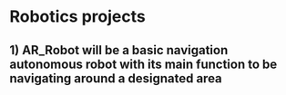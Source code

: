 # Robotics projects

## 1) AR_Robot will be a basic navigation autonomous robot with its main function to be navigating around a designated area
